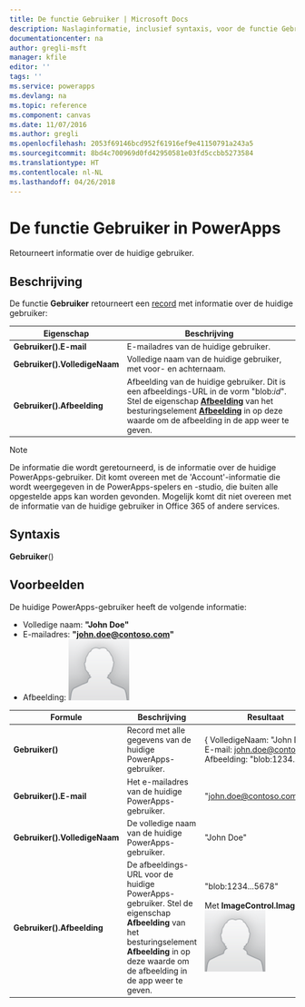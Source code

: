 ```yaml
---
title: De functie Gebruiker | Microsoft Docs
description: Naslaginformatie, inclusief syntaxis, voor de functie Gebruiker in PowerApps
documentationcenter: na
author: gregli-msft
manager: kfile
editor: ''
tags: ''
ms.service: powerapps
ms.devlang: na
ms.topic: reference
ms.component: canvas
ms.date: 11/07/2016
ms.author: gregli
ms.openlocfilehash: 2053f69146bcd952f61916ef9e41150791a243a5
ms.sourcegitcommit: 8bd4c700969d0fd42950581e03fd5ccbb5273584
ms.translationtype: HT
ms.contentlocale: nl-NL
ms.lasthandoff: 04/26/2018
---
```

# <a name="user-function-in-powerapps"></a>De functie Gebruiker in PowerApps
Retourneert informatie over de huidige gebruiker.

## <a name="description"></a>Beschrijving
De functie **Gebruiker** retourneert een [record](../working-with-tables.md#records) met informatie over de huidige gebruiker:

| Eigenschap | Beschrijving |
| --- | --- |
| **Gebruiker().E-mail** |E-mailadres van de huidige gebruiker. |
| **Gebruiker().VolledigeNaam** |Volledige naam van de huidige gebruiker, met voor- en achternaam. |
| **Gebruiker().Afbeelding** |Afbeelding van de huidige gebruiker. Dit is een afbeeldings-URL in de vorm "blob:*id*". Stel de eigenschap **[Afbeelding](../controls/properties-visual.md)** van het besturingselement **[Afbeelding](../controls/control-image.md)** in op deze waarde om de afbeelding in de app weer te geven. |

> [!NOTE]
> De informatie die wordt geretourneerd, is de informatie over de huidige PowerApps-gebruiker.  Dit komt overeen met de 'Account'-informatie die wordt weergegeven in de PowerApps-spelers en -studio, die buiten alle opgestelde apps kan worden gevonden.  Mogelijk komt dit niet overeen met de informatie van de huidige gebruiker in Office 365 of andere services.

## <a name="syntax"></a>Syntaxis
**Gebruiker**()

## <a name="examples"></a>Voorbeelden
De huidige PowerApps-gebruiker heeft de volgende informatie:

* Volledige naam: **"John Doe"**
* E-mailadres: **"john.doe@contoso.com"**
* Afbeelding: ![](media/function-user/john-doe-picture.png) 

| Formule | Beschrijving | Resultaat |
| --- | --- | --- |
| **Gebruiker()** |Record met alle gegevens van de huidige PowerApps-gebruiker. |{ VolledigeNaam:&nbsp;"John Doe", E-mail:&nbsp;john.doe@contoso.com Afbeelding:&nbsp;"blob:1234...5678"} |
| **Gebruiker().E-mail** |Het e-mailadres van de huidige PowerApps-gebruiker. |"john.doe@contoso.com" |
| **Gebruiker().VolledigeNaam** |De volledige naam van de huidige PowerApps-gebruiker. |"John Doe" |
| **Gebruiker().Afbeelding** |De afbeeldings-URL voor de huidige PowerApps-gebruiker.  Stel de eigenschap **Afbeelding** van het besturingselement **Afbeelding** in op deze waarde om de afbeelding in de app weer te geven. |"blob:1234...5678"<br><br>Met **ImageControl.Image**:<br>![](media/function-user/john-doe-picture.png) |

